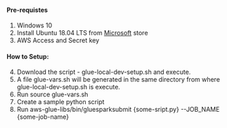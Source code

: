 #### Pre-requistes 
1. Windows 10 
2. Install Ubuntu 18.04 LTS from [Microsoft](https://www.microsoft.com/en-in/p/ubuntu-1804-lts/9n9tngvndl3q?rtc=1&activetab=pivot:overviewtab) store
3. AWS Access and Secret key

#### How to Setup:
4. Download the script - glue-local-dev-setup.sh and execute. 
5. A file glue-vars.sh will be generated in the same directory from where glue-local-dev-setup.sh is execute.
6. Run source glue-vars.sh
7. Create a sample python script
8. Run aws-glue-libs/bin/gluesparksubmit {some-sript.py} --JOB_NAME {some-job-name}  


